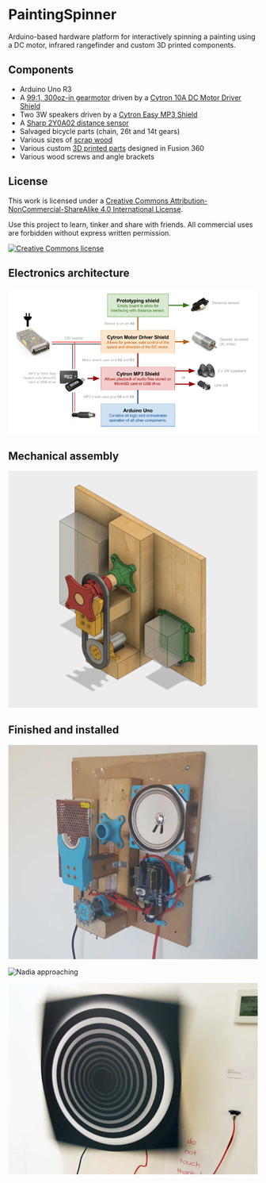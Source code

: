 # PaintingSpinner
Arduino-based hardware platform for interactively spinning a painting using a DC motor, infrared rangefinder and custom 3D printed components.

## Components

- Arduino Uno R3
- A [99:1, 300oz-in gearmotor](https://www.pololu.com/product/3207) driven by a [Cytron 10A DC Motor Driver Shield](http://www.robotshop.com/en/10a-dc-motor-driver-arduino-shield.html)
- Two 3W speakers driven by a [Cytron Easy MP3 Shield](http://www.robotshop.com/en/cytron-easy-mp3-shield.html)
- A [Sharp 2Y0A02 distance sensor](https://www.sparkfun.com/products/8958)
- Salvaged bicycle parts (chain, 26t and 14t gears)
- Various sizes of [scrap wood](https://github.com/jasonwebb/PaintingSpinner/blob/master/BOMs/Wood%20cutlist.csv)
- Various custom [3D printed parts](https://github.com/jasonwebb/PaintingSpinner/tree/master/CAD) designed in Fusion 360
- Various wood screws and angle brackets

## License
This work is licensed under a [Creative Commons Attribution-NonCommercial-ShareAlike 4.0 International License](http://creativecommons.org/licenses/by-nc-sa/4.0/).

Use this project to learn, tinker and share with friends. All commercial uses are forbidden without express written permission.

[![Creative Commons license](https://i.creativecommons.org/l/by-nc-sa/4.0/88x31.png)](http://creativecommons.org/licenses/by-nc-sa/4.0/)

## Electronics architecture
![Architecture](docs/architecture.png)

## Mechanical assembly
![Assembly](docs/assembly/assembled-iso.png)

## Finished and installed
![Finished and assembled](docs/assembly/finished-and-installed.jpg)

![Nadia approaching](docs/install/nadia-approach.gif)

![Spinning](docs/install/spinning.jpg)
